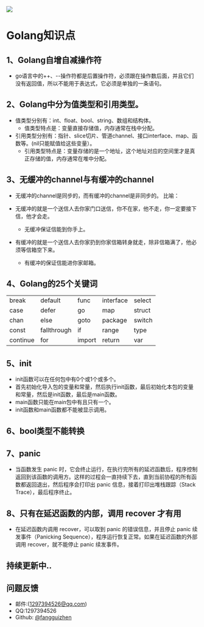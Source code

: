 ![](https://avatars3.githubusercontent.com/u/33419517)

# Golang知识点

## 1、Golang自增自减操作符

- go语言中的++、--操作符都是后置操作符，必须跟在操作数后面，并且它们没有返回值，所以不能用于表达式，它必须是单独的一条语句。

## 2、Golang中分为值类型和引用类型。

- 值类型分别有：int、float、bool、string、数组和结构体。
  - 值类型特点是：变量直接存储值，内存通常在栈中分配。
- 引用类型分别有：指针、slice切片、管道channel、接口interface、map、函数等。(nil只能赋值给这些变量）。
  - 引用类型特点是：变量存储的是一个地址，这个地址对应的空间里才是真正存储的值，内存通常在堆中分配。

## 3、无缓冲的channel与有缓冲的channel

- 无缓冲的channel是同步的，而有缓冲的channel是非同步的。
  比喻：

- 无缓冲的就是一个送信人去你家门口送信，你不在家，他不走，你一定要接下信，他才会走。
  - 无缓冲保证信能到你手上。
- 有缓冲的就是一个送信人去你家扔到你家信箱转身就走，除非信箱满了，他必须等信箱空下来。
  - 有缓冲的保证信能进你家邮箱。

## 4、Golang的25个关键词

|          |             |        |           |        |
| -------- | ----------- | ------ | --------- | ------ |
| break    | default     | func   | interface | select |
| case     | defer       | go     | map       | struct |
| chan     | else        | goto   | package   | switch |
| const    | fallthrough | if     | range     | type   |
| continue | for         | import | return    | var    |

## 5、init

- init函数可以在任何包中有0个或1个或多个。
- 首先初始化导入包的变量和常量，然后执行init函数，最后初始化本包的变量和常量，然后是init函数，最后是main函数。
- main函数只能在main包中有且只有一个。
- init函数和main函数都不能被显示调用。

## 6、bool类型不能转换

## 7、panic

- 当函数发生 panic 时，它会终止运行，在执行完所有的延迟函数后，程序控制返回到该函数的调用方。这样的过程会一直持续下去，直到当前协程的所有函数都返回退出，然后程序会打印出 panic 信息，接着打印出堆栈跟踪（Stack Trace），最后程序终止。

## 8、只有在延迟函数的内部，调用 recover 才有用

- 在延迟函数内调用 recover，可以取到 panic 的错误信息，并且停止 panic 续发事件（Panicking Sequence），程序运行恢复正常。如果在延迟函数的外部调用 recover，就不能停止 panic 续发事件。

## 持续更新中..

## 问题反馈
* 邮件:(1297394526@qq.com)
* QQ:1297394526
* Github: [@fangguizhen](https://github.com/fangguizhen)
